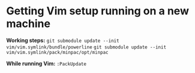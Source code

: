 # Getting Vim setup running on a new machine

**Working steps:**
`git submodule update --init vim/vim.symlink/bundle/powerline`
`git submodule update --init vim/vim.symlink/pack/minpac/opt/minpac`

**While running Vim:**
`:PackUpdate`


